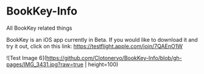 # BookKey-Info
All BookKey related things

BookKey is an iOS app currently in Beta. If you would like to download it and try it out, click on this link: 
https://testflight.apple.com/join/7QAEnO1W

![Test Image 6](https://github.com/Clotonervo/BookKey-Info/blob/gh-pages/IMG_3431.jpg?raw=true | height=100)
